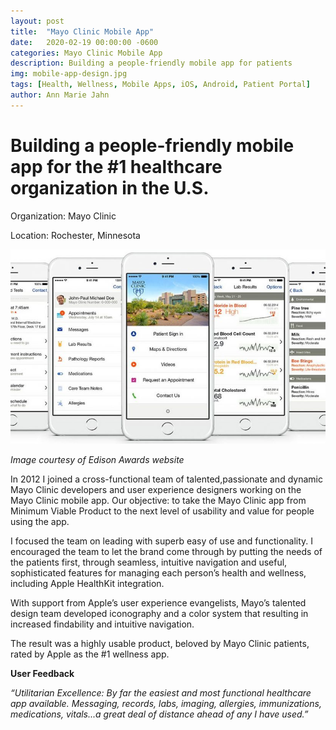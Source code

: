 ```yaml
---
layout: post
title:  "Mayo Clinic Mobile App"
date:   2020-02-19 00:00:00 -0600
categories: Mayo Clinic Mobile App
description: Building a people-friendly mobile app for patients
img: mobile-app-design.jpg
tags: [Health, Wellness, Mobile Apps, iOS, Android, Patient Portal]
author: Ann Marie Jahn
---
```

# Building a people-friendly mobile app for the #1 healthcare organization in the U.S.

Organization: Mayo Clinic

Location: Rochester, Minnesota

![patient app](/assets/img/patient_app.jpg)

_Image courtesy of Edison Awards website_

In 2012 I joined a cross-functional team of talented,passionate and dynamic Mayo Clinic developers and user experience designers working on the Mayo Clinic mobile app. Our objective: to take the Mayo Clinic app from Minimum Viable Product to the next level of usability and value for people using the app.

I focused the team on leading with superb easy of use and functionality. I encouraged the team to let the brand come through by putting the needs of the patients first, through seamless, intuitive navigation and useful, sophisticated features for managing each person’s health and wellness, including Apple HealthKit integration.

With support from Apple’s user experience evangelists, Mayo’s talented design team developed iconography and a color system that resulting in increased findability and intuitive navigation. 

The result was a highly usable product, beloved by Mayo Clinic patients, rated by Apple as the #1 wellness app.

**User Feedback**

_“Utilitarian Excellence: By far the easiest and most functional healthcare app available. Messaging, records, labs, imaging, allergies, immunizations, medications, vitals...a great deal of distance ahead of any I have used.”_